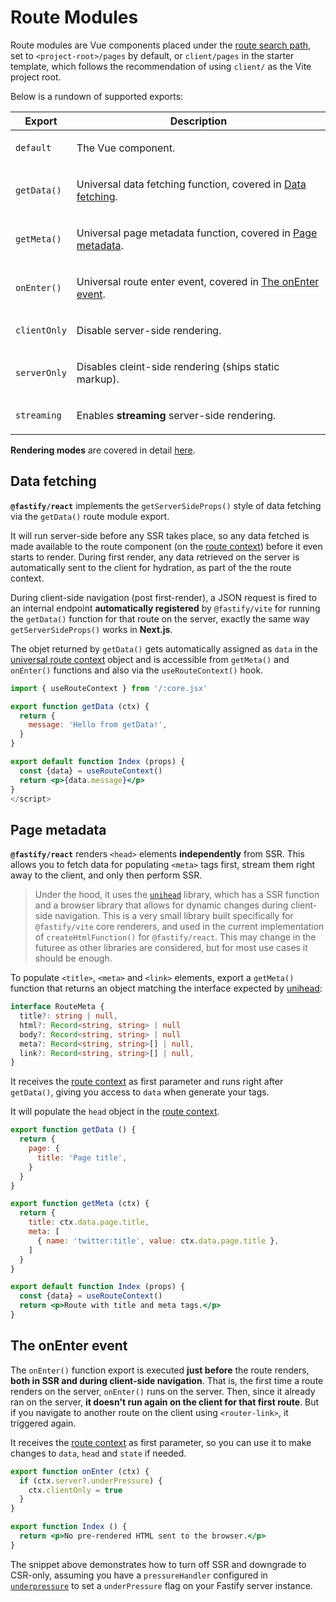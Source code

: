 <!--@include: ../guide/parts/links.md-->

# Route Modules

Route modules are Vue components placed under the [route search path](/react/router-setup#routes-location), set to `<project-root>/pages` by default, or `client/pages` in the starter template, which follows the recommendation of using `client/` as the Vite project root.

Below is a rundown of supported exports:

<table>
<thead>
<tr>
<th>Export</th>
<th>Description</th>
</tr>
</thead>
<tbody>
<tr>
<td>

`default`

</td>
<td>

The Vue component.

</td>
</tr>
<tr>
<td>

`getData()`

</td>
<td>

Universal data fetching function, covered in [Data fetching](/react/route-modules#data-fetching).

</td>
</tr>
<tr>
<td>

`getMeta()`

</td>
<td>

Universal page metadata function, covered in [Page metadata](/react/route-modules#page-metadata).

</td>
</tr>
<tr>
<td>

`onEnter()`

</td>
<td>

Universal route enter event, covered in [The onEnter event](/react/route-modules#the-onenter-event).

</td>
</tr>
<tr>
<td>

`clientOnly`

</td>
<td>

Disable server-side rendering.

</td>
</tr>
<tr>
<td>

`serverOnly`

</td>
<td>

Disables cleint-side rendering (ships static markup).

</td>
</tr>
<tr>
<td>

`streaming`

</td>
<td>

Enables **streaming** server-side rendering.

</td>
</tr>
</tbody>
</table>

**Rendering modes** are covered in detail [here](/react/rendering-modes).

## Data fetching

**`@fastify/react`** implements the `getServerSideProps()` style of data fetching via the `getData()` route module export. 

It will run server-side before any SSR takes place, so any data fetched is made available to the route component (on the [route context](/react/route-context)) before it even starts to render. During first render, any data retrieved on the server is automatically sent to the client for hydration, as part of the the route context.

During client-side navigation (post first-render), a JSON request is fired to an internal endpoint **automatically registered** by `@fastify/vite` for running the `getData()` function for that route on the server, exactly the same way `getServerSideProps()` works in **Next.js**.

The objet returned by `getData()` gets automatically assigned as `data` in the [universal route context](/react/route-context) object and is accessible from `getMeta()` and `onEnter()` functions and also via the `useRouteContext()` hook.

```jsx
import { useRouteContext } from '/:core.jsx'

export function getData (ctx) {
  return {
    message: 'Hello from getData!',
  }
}

export default function Index (props) {
  const {data} = useRouteContext()
  return <p>{data.message}</p>
}
</script>
```

## Page metadata

**`@fastify/react`** renders `<head>` elements **independently** from SSR. This allows you to fetch data for populating `<meta>` tags first, stream them right away to the client, and only then perform SSR.

> Under the hood, it uses the [`unihead`](https://github.com/galvez/unihead) library, which has a SSR function and a browser library that allows for dynamic changes during client-side navigation. This is a very small library built specifically for `@fastify/vite` core renderers, and used in the current implementation of `createHtmlFunction()` for `@fastify/react`. This may change in the futuree as other libraries are considered, but for most use cases it should be enough.

To populate `<title>`, `<meta>` and `<link>` elements, export a `getMeta()` function that returns an object matching the interface expected by [unihead](https://github.com/galvez/unihead):

```ts
interface RouteMeta {
  title?: string | null,
  html?: Record<string, string> | null
  body?: Record<string, string> | null
  meta?: Record<string, string>[] | null,
  link?: Record<string, string>[] | null,
}
```

It receives the [route context](/react/route-context) as first parameter and runs right after `getData()`, giving you access to `data` when generate your tags. 

It will populate the `head` object in the [route context](/react/route-context).

```jsx
export function getData () {
  return {
    page: {
      title: 'Page title',
    }
  }
}

export function getMeta (ctx) {
  return {
    title: ctx.data.page.title,
    meta: [
      { name: 'twitter:title', value: ctx.data.page.title },
    ]
  }
}

export default function Index (props) {
  const {data} = useRouteContext()
  return <p>Route with title and meta tags.</p>
}
```

## The onEnter event

The `onEnter()` function export is executed **just before** the route renders, **both in SSR and during client-side navigation**. That is, the first time a route renders on the server, `onEnter()` runs on the server. Then, since it already ran on the server, **it doesn't run again on the client for that first route**. But if you navigate to another route on the client using `<router-link>`, it triggered again.

It receives the [route context](/react/route-context) as first parameter, so you can use it to make changes to `data`, `head` and `state` if needed.

```jsx
export function onEnter (ctx) {
  if (ctx.server?.underPressure) {
    ctx.clientOnly = true
  }
}

export function Index () {
  return <p>No pre-rendered HTML sent to the browser.</p>
}
```

The snippet above demonstrates how to turn off SSR and downgrade to CSR-only, assuming you have a `pressureHandler` configured in [`underpressure`](https://github.com/fastify/under-pressure) to set a `underPressure` flag on your Fastify server instance.
